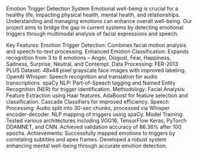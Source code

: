 Emotion Trigger Detection System
Emotional well-being is crucial for a healthy life, impacting physical health, mental health, and relationships. Understanding and managing emotions can enhance overall well-being. Our project aims to bridge the gap in current systems by detecting emotional triggers through multimodal analysis of facial expressions and speech.

Key Features:
Emotion Trigger Detection: Combines facial motion analysis and speech-to-text processing.
Enhanced Emotion Classification: Expands recognition from 3 to 8 emotions – Anger, Disgust, Fear, Happiness, Sadness, Surprise, Neutral, and Contempt.
Data Processing:
FER-2013 PLUS Dataset: 48x48 pixel grayscale face images with improved labeling.
OpenAI Whisper: Speech recognition and translation for audio transcriptions.
spaCy NLP: Part-of-Speech tagging and Named Entity Recognition (NER) for trigger identification.
Methodology:
Facial Analysis:
Feature Extraction using Haar features.
AdaBoost for feature selection and classification.
Cascade Classifiers for improved efficiency.
Speech Processing:
Audio split into 30-sec chunks, processed via Whisper encoder-decoder.
NLP mapping of triggers using spaCy.
Model Training:
Tested various architectures including VGG16, TensorFlow Keras, PyTorch DDAMNET, and CNN.
Achieved validation accuracy of 86.36% after 100 epochs.
Achievements:
Successfully mapped emotions to triggers by correlating subtitles and apex frames.
Developed a robust system enhancing mental well-being through accurate emotion detection.
